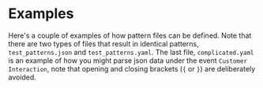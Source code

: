 # Examples

Here's a couple of examples of how pattern files can be defined.
Note that there are two types of files that result in identical patterns, `test_patterns.json` and `test_patterns.yaml`.
The last file, `complicated.yaml` is an example of how you might parse json data under the event `Customer Interaction`, note that opening and closing brackets (`{` or `}`) are deliberately avoided.
